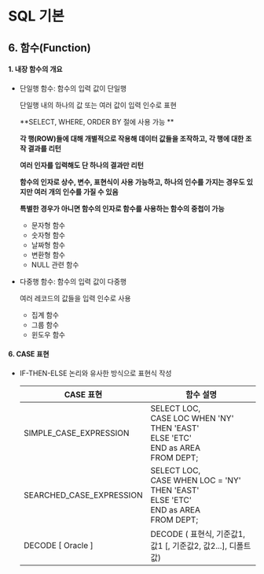 # SQL 기본

## 6. 함수(Function)

#### 1. 내장 함수의 개요

- 단일행 함수: 함수의 입력 값이 단일행

  단일행 내의 하나의 값 또는 여러 값이 입력 인수로 표현

  **SELECT, WHERE, ORDER BY 절에 사용 가능 **

  **각 행(ROW)들에 대해 개별적으로 작용해 데이터 값들을 조작하고, 각 행에 대한 조작 결과를 리턴**

  **여러 인자를 입력해도 단 하나의 결과만 리턴**

  **함수의 인자로 상수, 변수, 표현식이 사용 가능하고, 하나의 인수를 가지는 경우도 있지만 여러 개의 인수를 가질 수 있음**

  **특별한 경우가 아니면 함수의 인자로 함수를 사용하는 함수의 중첩이 가능**

  - 문자형 함수
  - 숫자형 함수
  - 날짜형 함수
  - 변환형 함수
  - NULL 관련 함수

- 다중행 함수: 함수의 입력 값이 다중행

  여러 레코드의 값들을 입력 인수로 사용

  - 집계 함수
  - 그룹 함수
  - 윈도우 함수



#### 6. CASE 표현

- IF-THEN-ELSE 논리와 유사한 방식으로 표현식 작성

  | CASE 표현                | 함수 설명                                                    |
  | ------------------------ | ------------------------------------------------------------ |
  | SIMPLE_CASE_EXPRESSION   | SELECT LOC,<br />CASE LOC WHEN 'NY' THEN 'EAST'<br />ELSE 'ETC'<br />END as AREA<br />FROM DEPT; |
  | SEARCHED_CASE_EXPRESSION | SELECT LOC,<br />CASE WHEN LOC = 'NY' THEN 'EAST'<br />ELSE 'ETC'<br />END as AREA<br />FROM DEPT; |
  | DECODE [ Oracle ]        | DECODE ( 표현식, 기준값1, 값1 [, 기준값2, 값2...], 디폴트값) |

  
